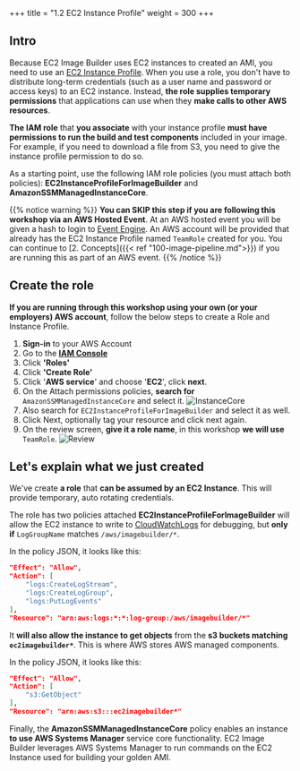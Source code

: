 +++
title = "1.2 EC2 Instance Profile"
weight = 300
+++

## Intro

Because EC2 Image Builder uses EC2 instances to created an AMI, you need to use an [EC2 Instance Profile](https://docs.aws.amazon.com/IAM/latest/UserGuide/id_roles_use_switch-role-ec2_instance-profiles.html). When you use a role, you don't have to distribute long-term credentials (such as a user name and password or access keys) to an EC2 instance. Instead, **the role supplies temporary permissions** that applications can use when they **make calls to other AWS resources**.

**The IAM role** that **you associate** with your instance profile **must have permissions to run the build and test components** included in your image. For example, if you need to download a file from S3, you need to give the instance profile permission to do so.

As a starting point, use the following IAM role policies (you must attach both policies): **EC2InstanceProfileForImageBuilder** and **AmazonSSMManagedInstanceCore**.

{{% notice warning %}}
**You can SKIP this step if you are following this workshop via an AWS Hosted Event**. At an AWS hosted event you will be given a hash to login to [Event Engine](https://dashboard.eventengine.run). An AWS account will be provided that already has the EC2 Instance Profile named `TeamRole` created for you. You can continue to [2. Concepts]({{< ref "100-image-pipeline.md">}}) if you are running this as part of an AWS event.
{{% /notice %}}

## Create the role

**If you are running through this workshop using your own (or your employers) AWS account**, follow the below steps to create a Role and Instance Profile.

1. **Sign-in** to your AWS Account
2. Go to the **[IAM Console](https://console.aws.amazon.com/iam/home#/home)**
3. Click **'Roles'**
4. Click **'Create Role'**
5. Click '**AWS service**' and choose '**EC2**', click **next**.
6. On the Attach permissions policies, **search for** `AmazonSSMManagedInstanceCore` and select it.
   ![InstanceCore](InstanceCore.png)
7. Also search for `EC2InstanceProfileForImageBuilder` and select it as well.
8. Click Next, optionally tag your resource and click next again.
9. On the review screen, **give it a role name**, in this workshop **we will use** `TeamRole`.
   ![Review](Review.png)

## Let's explain what we just created

We've create **a role** that **can be assumed by an EC2 Instance**. This will provide temporary, auto rotating credentials.

The role has two policies attached **EC2InstanceProfileForImageBuilder** will allow the EC2 instance to write to [CloudWatchLogs](https://console.aws.amazon.com/cloudwatch/home?logsV2:log-groups#logsV2:log-groups) for debugging, but **only if** `LogGroupName` matches `/aws/imagebuilder/*`.

In the policy JSON, it looks like this:

```json
"Effect": "Allow",
"Action": [
    "logs:CreateLogStream",
    "logs:CreateLogGroup",
    "logs:PutLogEvents"
],
"Resource": "arn:aws:logs:*:*:log-group:/aws/imagebuilder/*"
```

It **will also allow the instance to get objects** from the **s3 buckets matching `ec2imagebuilder*`**. This is where AWS stores AWS managed components.

In the policy JSON, it looks like this:

```json
"Effect": "Allow",
"Action": [
    "s3:GetObject"
],
"Resource": "arn:aws:s3:::ec2imagebuilder*"
```

Finally, the **AmazonSSMManagedInstanceCore** policy enables an instance **to use AWS Systems Manager** service core functionality. EC2 Image Builder leverages AWS Systems Manager to run commands on the EC2 Instance used for building your golden AMI.
